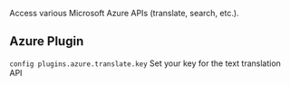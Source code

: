 Access various Microsoft Azure APIs (translate, search, etc.).

## Azure Plugin

`config plugins.azure.translate.key` Set your key for the text translation API
